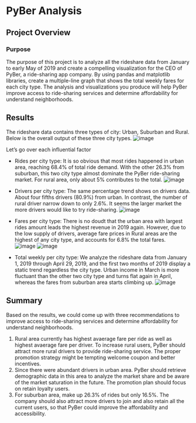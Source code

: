 # PyBer Analysis

## Project Overview

### Purpose
The purpose of this project is to analyze all the rideshare data from January to early May of 2019 and create a compelling visualization for the CEO of PyBer, a ride-sharing app company. By using pandas and matplotlib libraries, create a multiple-line graph that shows the total weekly fares for each city type. The analysis and visualizations you produce will help PyBer improve access to ride-sharing services and determine affordability for understand neighborhoods.

## Results
The rideshare data contains three types of city: Urban, Suburban and Rural. Below is the overall output of these three city types.
![image]("https://github.com/Jarviniazh/Module-5-Challenge-PyBer-Analysis/blob/main/analysis/Summary.png")

Let’s go over each influential factor
- Rides per city type: It is so obvious that most rides happened in urban area, reaching 68.4% of total ride demand. With the other 26.3% from suburban, this two city type almost dominate the PyBer ride-sharing market. For rural area, only about 5% contributes to the total.
![image]("https://github.com/Jarviniazh/Module-5-Challenge-PyBer-Analysis/blob/main/analysis/%25%20of%20Total%20Rides%20by%20City%20Type.png")

- Drivers per city type: The same percentage trend shows on drivers data. About four fifths drivers (80.9%) from urban. In contrast, the number of rural driver narrow down to only 2.6%. It seems the larger market the more drivers would like to try ride-sharing. 
![image]("https://github.com/Jarviniazh/Module-5-Challenge-PyBer-Analysis/blob/main/analysis/%25%20of%20Total%20Drivers%20by%20City%20Type.png")
  
- Fares per city type: There is no doudt that the urban area with largest rides amount leads the highest revenue in 2019 again. However, due to the low supply of drivers, average fare prices in Rural areas are the highest of any city type, and accounts for 6.8% the total fares.    
![image]("https://github.com/Jarviniazh/Module-5-Challenge-PyBer-Analysis/blob/main/analysis/%25%20of%20Total%20Fares%20by%20City%20Type.png")
![image]("https://github.com/Jarviniazh/Module-5-Challenge-PyBer-Analysis/blob/main/analysis/PyBer%20Ride-Sharing%20Data.png")

- Total weekly per city type: We analyze the rideshare data from January 1, 2019 through April 29, 2019, and the first two months of 2019 display a static trend regardless the city type. Urban income in March is more fluctuant than the other two city type and turns flat again in April, whereas the fares from suburban area starts climbing up. 
![image]("https://github.com/Jarviniazh/Module-5-Challenge-PyBer-Analysis/blob/main/analysis/PyBer_fare_summary.png")

## Summary
Based on the results, we could come up with three recommendations to improve access to ride-sharing services and determine affordability for understand neighborhoods.
1. Rural area currently has highest avaerage fare per ride as well as highest avaerage fare per driver. To increase rural users, PyBer should attract more rural drivers to provide ride-sharing service. The proper promotion strategy might be tempting welcome coupon and  better incentives. 
2. Since there were abundant drivers in urban area. PyBer should retrieve demographic data in this area to analyze the market share and be aware of the market saturation in the future. The promotion plan should focus on retain loyalty users.
3. For suburban area, make up 26.3% of rides but only 16.5%. The company should also attract more drivers to join and also retain all the current users, so that PyBer could improve the affordability and accessibility. 

